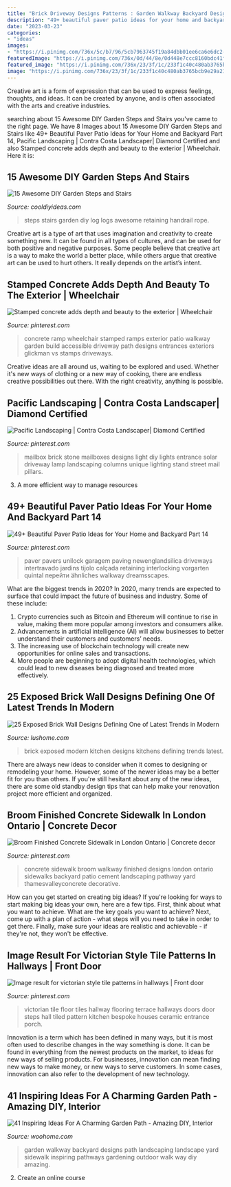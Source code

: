 ```yaml
---
title: "Brick Driveway Designs Patterns : Garden Walkway Backyard Designs Path Landscaping Landscape Yard Sidewalk Inspiring Pathways Gardening Outdoor Walk Way Diy Amazing"
description: "49+ beautiful paver patio ideas for your home and backyard part 14"
date: "2023-03-23"
categories:
- "ideas"
images:
- "https://i.pinimg.com/736x/5c/b7/96/5cb7963745f19a84dbb01ee6ca6e6dc2--walkway-ideas-sidewalks.jpg"
featuredImage: "https://i.pinimg.com/736x/0d/44/8e/0d448e7ccc8160bdc41f1ad489d84de3--walkway-ideas-patio-ideas.jpg"
featured_image: "https://i.pinimg.com/736x/23/3f/1c/233f1c40c480ab3765bcb9e29a2164cb.jpg"
image: "https://i.pinimg.com/736x/23/3f/1c/233f1c40c480ab3765bcb9e29a2164cb.jpg"
---
```



Creative art is a form of expression that can be used to express feelings, thoughts, and ideas. It can be created by anyone, and is often associated with the arts and creative industries.

	

		
searching about 15 Awesome DIY Garden Steps and Stairs you've came to the right page. We have 8 Images about 15 Awesome DIY Garden Steps and Stairs like 49+ Beautiful Paver Patio Ideas for Your Home and Backyard Part 14, Pacific Landscaping | Contra Costa Landscaper| Diamond Certified and also Stamped concrete adds depth and beauty to the exterior | Wheelchair. Here it is:
		
    
## 15 Awesome DIY Garden Steps And Stairs

<img loading=lazy src="http://cooldiyideas.com/wp-content/uploads/2015/07/log-steps.jpg" onerror="this.onerror=null;this.src='https://tse1.mm.bing.net/th?id=OIP.EPXdAepciv0dLsGo8-OW0wAAAA&amp;pid=15.1';" alt="15 Awesome DIY Garden Steps and Stairs">

_Source: cooldiyideas.com_

>steps stairs garden diy log logs awesome retaining handrail rope. 

	

Creative art is a type of art that uses imagination and creativity to create something new. It can be found in all types of cultures, and can be used for both positive and negative purposes. Some people believe that creative art is a way to make the world a better place, while others argue that creative art can be used to hurt others. It really depends on the artist’s intent.

    
## Stamped Concrete Adds Depth And Beauty To The Exterior | Wheelchair

<img loading=lazy src="https://i.pinimg.com/736x/0d/44/8e/0d448e7ccc8160bdc41f1ad489d84de3--walkway-ideas-patio-ideas.jpg" onerror="this.onerror=null;this.src='https://tse4.mm.bing.net/th?id=OIP.WOf3ElojMsk1gl1Bp44NfQDgEs&amp;pid=15.1';" alt="Stamped concrete adds depth and beauty to the exterior | Wheelchair">

_Source: pinterest.com_

>concrete ramp wheelchair stamped ramps exterior patio walkway garden build accessible driveway path designs entrances exteriors glickman vs stamps driveways. 

	

Creative ideas are all around us, waiting to be explored and used. Whether it's new ways of clothing or a new way of cooking, there are endless creative possibilities out there. With the right creativity, anything is possible.

    
## Pacific Landscaping | Contra Costa Landscaper| Diamond Certified

<img loading=lazy src="https://i.pinimg.com/736x/f0/ac/69/f0ac69ab99ac97392d2c3d1869c8299a--stone-mailbox-diy-brick-mailbox-ideas.jpg" onerror="this.onerror=null;this.src='https://tse3.mm.bing.net/th?id=OIP.HrIgmEDsk0QTYXnuhpaOxwHaJ3&amp;pid=15.1';" alt="Pacific Landscaping | Contra Costa Landscaper| Diamond Certified">

_Source: pinterest.com_

>mailbox brick stone mailboxes designs light diy lights entrance solar driveway lamp landscaping columns unique lighting stand street mail pillars. 

	

3. A more efficient way to manage resources

    
## 49+ Beautiful Paver Patio Ideas For Your Home And Backyard Part 14

<img loading=lazy src="https://i.pinimg.com/736x/23/3f/1c/233f1c40c480ab3765bcb9e29a2164cb.jpg" onerror="this.onerror=null;this.src='https://tse1.mm.bing.net/th?id=OIP.N2piy8A6-2Me72haJPKXzAHaLH&amp;pid=15.1';" alt="49+ Beautiful Paver Patio Ideas for Your Home and Backyard Part 14">

_Source: pinterest.com_

>paver pavers unilock garagem paving newenglandsilica driveways intertravado jardins tijolo calçada retaining interlocking vorgarten quintal перейти ähnliches walkway dreamsscapes. 

	

What are the biggest trends in 2020?
In 2020, many trends are expected to surface that could impact the future of business and industry. Some of these include:
1. Crypto currencies such as Bitcoin and Ethereum will continue to rise in value, making them more popular among investors and consumers alike.
2. Advancements in artificial intelligence (AI) will allow businesses to better understand their customers and customers’ needs.
3. The increasing use of blockchain technology will create new opportunities for online sales and transactions. 
4. More people are beginning to adopt digital health technologies, which could lead to new diseases being diagnosed and treated more effectively.

    
## 25 Exposed Brick Wall Designs Defining One Of Latest Trends In Modern

<img loading=lazy src="https://www.lushome.com/wp-content/uploads/2013/06/modern-kitchen-design-exposed-brick-wall-17.jpg" onerror="this.onerror=null;this.src='https://tse3.mm.bing.net/th?id=OIP.Dnugw1SauDECZX4VHpBpsgHaJ3&amp;pid=15.1';" alt="25 Exposed Brick Wall Designs Defining One of Latest Trends in Modern">

_Source: lushome.com_

>brick exposed modern kitchen designs kitchens defining trends latest. 

	

There are always new ideas to consider when it comes to designing or remodeling your home. However, some of the newer ideas may be a better fit for you than others. If you're still hesitant about any of the new ideas, there are some old standby design tips that can help make your renovation project more efficient and organized.

    
## Broom Finished Concrete Sidewalk In London Ontario | Concrete Decor

<img loading=lazy src="https://i.pinimg.com/736x/5c/b7/96/5cb7963745f19a84dbb01ee6ca6e6dc2--walkway-ideas-sidewalks.jpg" onerror="this.onerror=null;this.src='https://tse3.mm.bing.net/th?id=OIP.7FFqvhjEYb4KSSeF4hUu1AHaJ6&amp;pid=15.1';" alt="Broom Finished Concrete Sidewalk in London Ontario | Concrete decor">

_Source: pinterest.com_

>concrete sidewalk broom walkway finished designs london ontario sidewalks backyard patio cement landscaping pathway yard thamesvalleyconcrete decorative. 

	

How can you get started on creating big ideas?
If you're looking for ways to start making big ideas your own, here are a few tips. First, think about what you want to achieve. What are the key goals you want to achieve? Next, come up with a plan of action - what steps will you need to take in order to get there. Finally, make sure your ideas are realistic and achievable - if they're not, they won't be effective.

    
## Image Result For Victorian Style Tile Patterns In Hallways | Front Door

<img loading=lazy src="https://i.pinimg.com/736x/22/47/83/2247836f4a7b8070c1f1cd3831a8a1d0.jpg" onerror="this.onerror=null;this.src='https://tse3.mm.bing.net/th?id=OIP.HFf4MarJAu-6wRfRZSANDwHaLi&amp;pid=15.1';" alt="Image result for victorian style tile patterns in hallways | Front door">

_Source: pinterest.com_

>victorian tile floor tiles hallway flooring terrace hallways doors door steps hall tiled pattern kitchen bespoke houses ceramic entrance porch. 

	

Innovation is a term which has been defined in many ways, but it is most often used to describe changes in the way something is done. It can be found in everything from the newest products on the market, to ideas for new ways of selling products. For businesses, innovation can mean finding new ways to make money, or new ways to serve customers. In some cases, innovation can also refer to the development of new technology.

    
## 41 Inspiring Ideas For A Charming Garden Path - Amazing DIY, Interior

<img loading=lazy src="http://www.woohome.com/wp-content/uploads/2014/07/garden-walkway-ideas-35.jpg" onerror="this.onerror=null;this.src='https://tse1.mm.bing.net/th?id=OIP.t8Zw0jGnFyFt_CxvjkYbWAHaFj&amp;pid=15.1';" alt="41 Inspiring Ideas For A Charming Garden Path - Amazing DIY, Interior">

_Source: woohome.com_

>garden walkway backyard designs path landscaping landscape yard sidewalk inspiring pathways gardening outdoor walk way diy amazing. 

	

2. Create an online course

